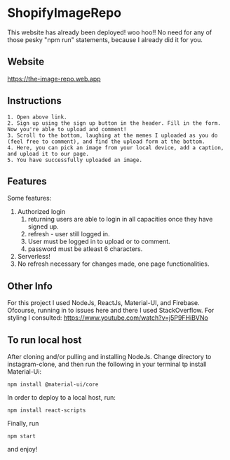 # ShopifyImageRepo

This website has already been deployed! woo hoo!! No need for any of those pesky "npm run" statements, because I already did it for you. 



## Website

https://the-image-repo.web.app



## Instructions

    1. Open above link.
    2. Sign up using the sign up button in the header. Fill in the form. Now you're able to upload and comment!
    3. Scroll to the bottom, laughing at the memes I uploaded as you do (feel free to comment), and find the upload form at the bottom.
    4. Here, you can pick an image from your local device, add a caption, and upload it to our page.
    5. You have successfully uploaded an image.



## Features

Some features:
  1. Authorized login
      1. returning users are able to login in all capacities once they have signed up.
      2. refresh - user still logged in.
      3. User must be logged in to upload or to comment.
      4. password must be atleast 6 characters.
  2. Serverless!
  3. No refresh necessary for changes made, one page functionalities. 
   
   
## Other Info

For this project I used NodeJs, ReactJs, Material-UI, and Firebase.
Ofcourse, running in to issues here and there I used StackOverflow.
For styling I consulted: https://www.youtube.com/watch?v=j5P9FHiBVNo


## To run local host
 After cloning and/or pulling and installing NodeJs. Change directory to instagram-clone, and then run the following in your terminal tp install Material-Ui:
 ```
 npm install @material-ui/core
 ```
 In order to deploy to a local host, run:
 ```
 npm install react-scripts
 ```
 Finally, run
 ```
 npm start
 ```
 and enjoy!

